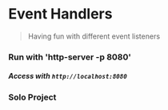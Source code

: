 # Event Handlers
> Having fun with different event listeners

### Run with 'http-server -p 8080'  
##### Access with `http://localhost:8080`

### Solo Project